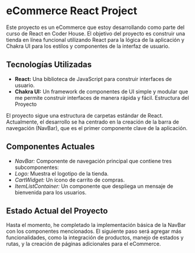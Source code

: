 # eCommerce React Project

Este proyecto es un eCommerce que estoy desarrollando como parte del curso de React en Coder House. El objetivo del proyecto es construir una tienda en línea funcional utilizando React para la lógica de la aplicación y Chakra UI para los estilos y componentes de la interfaz de usuario.

## Tecnologías Utilizadas

* **React:** Una biblioteca de JavaScript para construir interfaces de usuario.
* **Chakra UI:** Un framework de componentes de UI simple y modular que me permite construir interfaces de manera rápida y fácil.
Estructura del Proyecto

El proyecto sigue una estructura de carpetas estándar de React. Actualmente, el desarrollo se ha centrado en la creación de la barra de navegación (NavBar), que es el primer componente clave de la aplicación.

## Componentes Actuales
* *NavBar:* Componente de navegación principal que contiene tres subcomponentes:
* *Logo:* Muestra el logotipo de la tienda.
* *CartWidget:* Un ícono de carrito de compras.
* *ItemListContainer:* Un componente que despliega un mensaje de bienvenida para los usuarios.
## Estado Actual del Proyecto

Hasta el momento, he completado la implementación básica de la NavBar con los componentes mencionados. El siguiente paso será agregar más funcionalidades, como la integración de productos, manejo de estados y rutas, y la creación de páginas adicionales para el eCommerce.